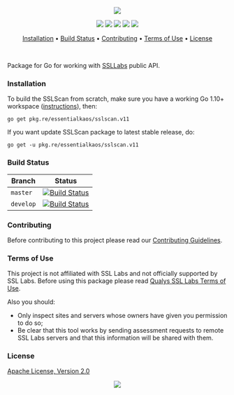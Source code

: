 <p align="center"><a href="#readme"><img src="https://gh.kaos.st/sslscan.svg"/></a></p>

<p align="center">
  <a href="https://godoc.org/pkg.re/essentialkaos/sslscan.v11"><img src="https://godoc.org/github.com/essentialkaos/sslscan?status.svg"></a>
  <a href="https://goreportcard.com/report/github.com/essentialkaos/sslscan"><img src="https://goreportcard.com/badge/github.com/essentialkaos/sslscan"></a>
  <a href="https://codebeat.co/projects/github-com-essentialkaos-sslscan"><img src="https://codebeat.co/badges/59a17b0e-b974-425e-a442-b9bcc3ccf7c0"></a>
  <a href="https://travis-ci.org/essentialkaos/sslscan"><img src="https://travis-ci.org/essentialkaos/sslscan.svg"></a>
  <a href="#license"><img src="https://gh.kaos.st/apache2.svg"></a>
</p>

<p align="center"><a href="#installation">Installation</a> • <a href="#build-status">Build Status</a> • <a href="#contributing">Contributing</a> • <a href="#terms-of-use">Terms of Use</a> • <a href="#license">License</a></p>

<br/>

Package for Go for working with [SSLLabs](https://www.ssllabs.com) public API.

### Installation

To build the SSLScan from scratch, make sure you have a working Go 1.10+ workspace ([instructions](https://golang.org/doc/install)), then:

```
go get pkg.re/essentialkaos/sslscan.v11
```

If you want update SSLScan package to latest stable release, do:

```
go get -u pkg.re/essentialkaos/sslscan.v11
```

### Build Status

| Branch | Status |
|--------|--------|
| `master` | [![Build Status](https://travis-ci.org/essentialkaos/sslscan.svg?branch=master)](https://travis-ci.org/essentialkaos/sslscan) |
| `develop` | [![Build Status](https://travis-ci.org/essentialkaos/sslscan.svg?branch=develop)](https://travis-ci.org/essentialkaos/sslscan) |

### Contributing

Before contributing to this project please read our [Contributing Guidelines](https://github.com/essentialkaos/contributing-guidelines#contributing-guidelines).

### Terms of Use

This project is not affiliated with SSL Labs and not officially supported by SSL Labs. Before using this package please read [Qualys SSL Labs Terms of Use](https://www.ssllabs.com/downloads/Qualys_SSL_Labs_Terms_of_Use.pdf).

Also you should:

* Only inspect sites and servers whose owners have given you permission to do so;
* Be clear that this tool works by sending assessment requests to remote SSL Labs servers and that this information will be shared with them.

### License

[Apache License, Version 2.0](http://www.apache.org/licenses/LICENSE-2.0)

<p align="center"><a href="https://essentialkaos.com"><img src="https://gh.kaos.st/ekgh.svg"/></a></p>

